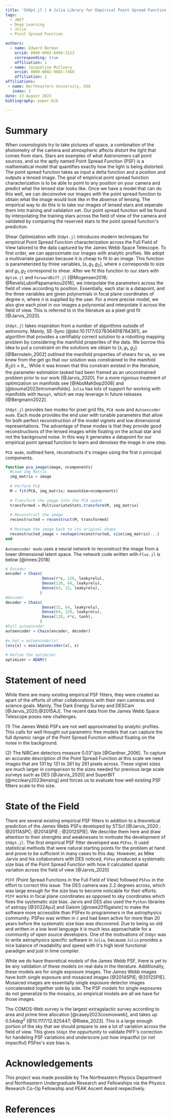 ```yaml
---
title: 'ShOpt.jl | A Julia Library for Empirical Point Spread Function Characterization of JWST NIRCam Images'
tags:
  - JWST 
  - Deep Learning
  - Julia 
  - Point Spread Function

authors:
  - name: Edward Berman
    orcid: 0000-0002-8494-3123
    corresponding: true
    affiliation: 1
  - name: Jacqueline McCleary
    orcid: 0000-0002-9883-7460
    affiliation: 1
affiliations:
 - name: Northeastern University, USA
   index: 1
date: 23 August 2023
bibliography: paper.bib

---
```


# Summary
When cosmologists try to take pictures of space, a combination of the photometry of the camera and atmospheric affects distort the light that comes from stars. Stars are examples of what Astronomers call point sources, and so the aptly named Point Spread Function (PSF) is a mathematical model that quantifies exactly how the light is being distorted. The point spread function takes as input a delta function and a position and outputs a lensed image. The goal of empirical point spread function characterization is to be able to point to any position on your camera and predict what the lensed star looks like. Once we have a model that can do this well, we can deconvolve our images with the point spread function to obtain what the image would look like in the absense of lensing. The empirical way to do this is to take our images of lensed stars and seperate them into training and validation set. Our point spread function will be found by interpolating the training stars across the field of view of the camera and validated by comparing the reserved stars to the point spread function's prediction.

Shear Optimization with `ShOpt.jl` introduces modern techniques for empirical Point Spread Function characterization across the Full Field of View tailored to the data captured by the James Webb Space Telescope. To first order, we can approximate our images with analytic profiles. We adopt a multivariate gaussian because it is cheap to fit to an image. This function is parameterized by three variables, $[s, g_1, g_2]$, where $s$ corresponds to size and $g_1 , g_2$ correspond to shear. After we fit this function to our stars with `Optim.jl` and `ForwardDiff.jl` [@Mogensen2018; @RevelsLubinPapamarkou2016], we interpolate the parameters across the field of view according to position. Essentially, each star is a datapoint, and the three variables are given polynomials in focal plane coordinates of degree $n$, where $n$ is supplied by the user. For a more precise model, we also give each pixel in our images a polynomial and interpolate it across the field of view. This is referred to in the literature as a pixel grid fit [@Jarvis_2020]. 

`ShOpt.jl` takes inspiration from a number of algorithms outside of astronomy. Mainly, SE-Sync [@doi:10.1177/0278364918784361], an algorithm that provides a certifiably correct solution to a robotting mapping problem by considering the manifold properites of the data. We borrow this idea to put a constraint on the solutions we obtain to $[s, g_1, g_2]$. [@Bernstein_2002] outlined the manifold properties of shears for us, so we knew from the get go that our solution was constrained to the manifold $B_2(r) \times \mathbb{R}_{+}$. While it was known that this constrain existed in the literature, the parameter estimation tasked had been framed as an unconstrained problem prior to our work  [@Jarvis_2020]. For a more rigorous treatment of optimization on manifolds see [@AbsMahSep2008] and [@boumal2023intromanifolds]. `Julia` has lots of support for working with manifolds with `Manopt`, which we may leverage in future releases [@Bergmann2022]. 

`ShOpt.jl` provides two modes for pixel grid fits, `PCA mode` and `Autoencoder mode`. Each mode provides the end user with tunable parameters that allow for both perfect reconstruction of the model vignets and low dimensional representations. The advantage of these modes is that they provide good reconstructions of the lensed images while fixating on the actual star and not the background noise. In this way it generates a datapoint for our empirical point spread function to learn and denoises the image in one step.

`PCA mode`, outlined here, reconstructs it's images using the first n principal components.
```Julia
function pca_image(image, ncomponents)    
  #Load img Matrix
  img_matrix = image
    
  # Perform PCA    
  M = fit(PCA, img_matrix; maxoutdim=ncomponents)    
    
  # Transform the image into the PCA space    
  transformed = MultivariateStats.transform(M, img_matrix)    
    
  # Reconstruct the image    
  reconstructed = reconstruct(M, transformed)    
    
  # Reshape the image back to its original shape    
  reconstructed_image = reshape(reconstructed, size(img_matrix)...)    
end    
```
`Autoencoder mode` uses a neural network to reconstruct the image from a lower dimensional latent space. The network code written with `Flux.jl` is below [@innes:2018]
```Julia
# Encoder    
encoder = Chain(    
                Dense(r*c, 128, leakyrelu),    
                Dense(128, 64, leakyrelu),    
                Dense(64, 32, leakyrelu),    
               )    
#Decoder
decoder = Chain(    
                Dense(32, 64, leakyrelu),    
                Dense(64, 128, leakyrelu),    
                Dense(128, r*c, tanh),    
               )    
#Full autoencoder
autoencoder = Chain(encoder, decoder)    
                      
#x_hat = autoencoder(x)    
loss(x) = mse(autoencoder(x), x)    
    
# Define the optimizer    
optimizer = ADAM()    

```

# Statement of need
While there are many existing empirical PSF fitters, they were created as apart of the efforts of other collaborations with their own cameras and science goals. Mainly, The Dark Energy Survey and DESCam [@Jarvis_2020;@2015AJ]. The recent data from the James Webb Space Telescope poses new challenges. 

(1) The James Webb PSFs are not well approximated by analytic profiles. This calls for well thought out parametric free models that can capture the full dynamic range of the Point Spread Function without fixating on the noise in the background.  

(2) The NIRCam detectors measure 0.03"/pix [@Gardner_2006]. To capture an accurate description of the Point Spread Function at this scale we need images that are $131$ by $131$ to $261$ by $261$ pixels across. These vignet sizes are much larger in comparison to the sizes needed for previous large scale surveys such as DES [@Jarvis_2020] and SuperBIT [@mccleary2023lensing] and forces us to evaluate how well existing PSF fitters scale to this size.


# State of the Field
There are several existing empirical PSF fitters in addition to a theoretical prediction of the James Webb PSFs developed by STScI [@Jarvis_2020 ; @2011ASPC; @2014SPIE ; @2012SPIE]. We describe them here and draw attention to their strenghts and weaknesses to motivate the development of `ShOpt.jl`. The first empirical PSF fitter developed was `PSFex`. It used statistical methods that were natural starting points for the problem at hand and prove to be sufficient in many cases to this day. However, as Mike Jarvis and his collaborators with DES noticed, `PSFex` produced a systematic size bias of the Point Spread Function with how it calculated spatial variation across the field of view [@Jarvis_2020] 

`PIFF` (Point Spread Functions in the Full Field of View) followed `PSFex` in the effort to correct this issue. The DES camera was $2.2$ degrees across, which was large enough for the size bias to become noticable for their efforts. `PIFF` works in focal plane coordinates as opposed to sky coordinates which fixes the systematic size bias. Jarvis and DES also used the `Python` libraries of astropy [@2022ApJ] and Galsim [@rowe2015galsim] to make the software more accessible than PSFex to programmers in the astrophysics community. PSFex was written in `C` and had been active for more than 20 years before the systematic size bias was discovered. Due to being so old and written in a low level language it is much less approachable for a community of open source developers. One of the motivations of `ShOpt` was to write astrophysics specific software in `Julia`, because `Julia` provides a nice balance of readability and speed with it's high level functional paradigm and just in time compiler.

While we do have theoretical models of the James Webb PSF, there is yet to be any validation of these models on real data in the literature. Additionally, these models are for single exposure images. The James Webb images have both single exposure and mosaiced images [@2014SPIE; @2012SPIE]. Mosaiced images are essentially single exposure detector images concatenated together side by side. The PSF models for single exposures do not generalize to the mosaics, so empirical models are all we have for those images.  

The COMOS-Web survey is the largest extragalactic survey according to area and prime time allocation [@casey2023cosmosweb], and takes up $0.54 deg^2$ [@10.1117/12.925447; @Rieke_2023]. This is a large enough portion of the sky that we should prepare to see a lot of variation across the field of view. This gives `ShOpt` the oppurtunity to validate PIFF's correction for handeling PSF variations and underscore just how impactful (or not impactful) PSFex's size bias is. 

# Acknowledgements
This project was made possible by The Northeastern Physics Department and Northeastern Undergraduate Research and Fellowships via the Physics Research Co-Op Fellowship and PEAK Ascent Award respectively.

# References
